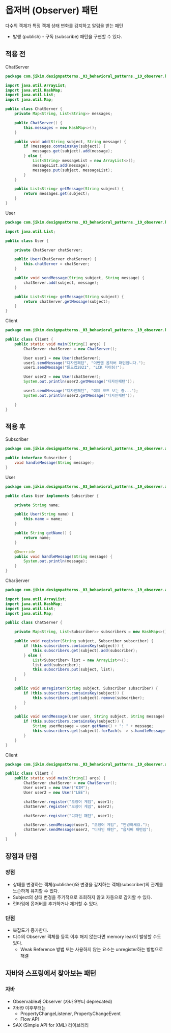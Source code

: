 # 옵저버 (Observer) 패턴
다수의 객체가 특정 객체 상태 변화를 감지하고 알림을 받는 패턴
- 발행 (publish) - 구독 (subscribe) 패턴을 구현할 수 있다.

## 적용 전
ChatServer
```java
package com.jikim.designpatterns._03_behavioral_patterns._19_observer.before;

import java.util.ArrayList;
import java.util.HashMap;
import java.util.List;
import java.util.Map;

public class ChatServer {
	private Map<String, List<String>> messages;

	public ChatServer() {
		this.messages = new HashMap<>();
	}

	public void add(String subject, String message) {
		if (messages.containsKey(subject)) {
			messages.get(subject).add(message);
		} else {
			List<String> messageList = new ArrayList<>();
			messageList.add(message);
			messages.put(subject, messageList);
		}
	}

	public List<String> getMessage(String subject) {
		return messages.get(subject);
	}
}
```
User
```java
package com.jikim.designpatterns._03_behavioral_patterns._19_observer.before;

import java.util.List;

public class User {

	private ChatServer chatServer;

	public User(ChatServer chatServer) {
		this.chatServer = chatServer;
	}

	public void sendMessage(String subject, String message) {
		chatServer.add(subject, message);
	}

	public List<String> getMessage(String subject) {
		return chatServer.getMessage(subject);
	}
}
```
Client
```java
package com.jikim.designpatterns._03_behavioral_patterns._19_observer.before;

public class Client {
	public static void main(String[] args) {
		ChatServer chatServer = new ChatServer();

		User user1 = new User(chatServer);
		user1.sendMessage("디자인패턴", "이번엔 옵저버 패턴입니다.");
		user1.sendMessage("롤드컵2021", "LCK 파이팅!");

		User user2 = new User(chatServer);
		System.out.println(user2.getMessage("디자인패턴"));

		user1.sendMessage("디자인패턴", "예제 코드 보는 중...");
		System.out.println(user2.getMessage("디자인패턴"));

	}
}
```

## 적용 후
Subscriber
```java
package com.jikim.designpatterns._03_behavioral_patterns._19_observer.after;

public interface Subscriber {
	void handleMessage(String message);
}
```
User
```java
package com.jikim.designpatterns._03_behavioral_patterns._19_observer.after;

public class User implements Subscriber {

	private String name;

	public User(String name) {
		this.name = name;
	}

	public String getName() {
		return name;
	}

	@Override
	public void handleMessage(String message) {
		System.out.println(message);
	}
}
```
CharServer
```java
package com.jikim.designpatterns._03_behavioral_patterns._19_observer.after;

import java.util.ArrayList;
import java.util.HashMap;
import java.util.List;
import java.util.Map;

public class ChatServer {

	private Map<String, List<Subscriber>> subscribers = new HashMap<>();

	public void register(String subject, Subscriber subscriber) {
		if (this.subscribers.containsKey(subject)) {
			this.subscribers.get(subject).add(subscriber);
		} else {
			List<Subscriber> list = new ArrayList<>();
			list.add(subscriber);
			this.subscribers.put(subject, list);
		}
	}

	public void unregister(String subject, Subscriber subscriber) {
		if (this.subscribers.containsKey(subject)) {
			this.subscribers.get(subject).remove(subscriber);
		}
	}

	public void sendMessage(User user, String subject, String message) {
		if (this.subscribers.containsKey(subject)) {
			String userMessage = user.getName() + ": " + message;
			this.subscribers.get(subject).forEach(s -> s.handleMessage(userMessage));
		}
	}
}
```
Client
```java
package com.jikim.designpatterns._03_behavioral_patterns._19_observer.after;

public class Client {
	public static void main(String[] args) {
		ChatServer chatServer = new ChatServer();
		User user1 = new User("KIM");
		User user2 = new User("LEE");

		chatServer.register("오징어 게임", user1);
		chatServer.register("오징어 게임", user2);

		chatServer.register("디자인 패턴", user1);

		chatServer.sendMessage(user1, "오징어 게임", "안녕하세요.");
		chatServer.sendMessage(user2, "디자인 패턴", "옵저버 패턴임");
	}
}
```

## 장점과 단점
### 장점
- 상태를 변경하는 객체(publisher)와 변경을 감지하는 객체(subscriber)의 관계를 느슨하게 유지할 수 있다.
- Subject의 상태 변경을 주기적으로 조회하지 않고 자동으로 감지할 수 있다.
- 런타임에 옵저버를 추가하거나 제거할 수 있다.

### 단점
- 복잡도가 증가한다.
- 디수의 Observer 객체를 등록 이후 해지 않는다면 memory leak이 발생할 수도 있다.
    - Weak Reference 방법 또는 사용하지 않는 요소는 unregister하는 방법으로 해결

## 자바와 스프링에서 찾아보는 패턴
### 자바
- Observable과 Observer (자바 9부터 deprecated)
- 자바9 이후부터는
  - PropertyChangeListener, PropertyChangeEvent
  - Flow API
- SAX (Simple API for XML) 라이브러리
